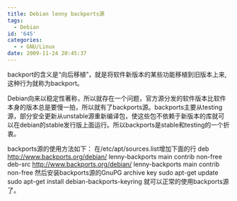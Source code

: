 ```yaml
---
title: Debian lenny backports源
tags:
  - Debian
id: '645'
categories:
  - - GNU/Linux
date: 2009-11-24 20:45:37
---
```


backport的含义是“向后移植”，就是将软件新版本的某些功能移植到旧版本上来,这种行为就称为backport。

Debian向来以稳定性著称，所以就存在一个问题，官方源分发的软件版本比软件本身的版本总是要慢一拍，所以就有了backports源。backports主要从testing源，部分安全更新从unstable源重新编译包，使这些包不依赖于新版本的库就可以在debian的stable发行版上面运行。所以backports是stable和testing的一个折衷。

backports源的使用方法如下：
在/etc/apt/sources.list增加下面的行
deb http://www.backports.org/debian/ lenny-backports main contrib non-free
deb-src http://www.backports.org/debian/ lenny-backports main contrib non-free
然后安装backports源的GnuPG archive key
sudo apt-get update
sudo apt-get install debian-backports-keyring
就可以正常的使用backports源了。